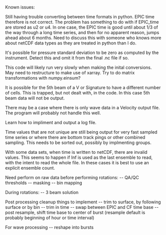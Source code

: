 Known issues:

Still having trouble converting between time formats in python.  EPIC time therefore is not correct.  The problem has something to do with if EPIC_time are stored as u2 or u4.  In one case, the EPIC time is good until about 1/3 of the way through a long time series, and then for no apparent reason, jumps ahead about 6 months.  Need to discuss this with someone who knows more about netCDF data types as they are treated in python than I do.

It's possible for pressure standard deviation to be zero as computed by the instrument.  Detect this and omit it from the final .nc file if so.

This code will likely run very slowly when making the inital conversions.  May need to restructure to make use of xarray.  Try to do matrix transformations with numpy.einsum?

It is possible for the 5th beam of a V or Signature to have a different number of cells.  This is trapped, but not dealt with, in the code.  In this case 5th beam data will not be output.

There may be a case where there is only wave data in a Velocity output file.  The program will probably not handle this well.

Learn how to impliment and output a log file.

Time values that are not unique are still being output for very fast sampled time series or where there are bottom track pings or other combined sampling.  This needs to be sorted out, possibly by implmenting groups.

With some data sets, when time is written to netCDF, there are invalid values.  This seems to happen if Inf is used as the last ensemble to read, with the intent to read the whole file.  In these cases it is best to use an explicit ensemble count. 

Need perform on raw data before performing rotations:
-- QA/QC thresholds 
-- masking
-- bin mapping

During rotations:
-- 3 beam solution

Post processing cleanup things to implement
-- trim to surface, by following surface or by bin
-- trim in time
-- swap between EPIC and CF time base
-- post resample, shift time base to center of burst (resample default is probably beginning of hour or time interval)

For wave processing
-- reshape into bursts